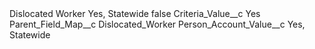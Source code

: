 <?xml version="1.0" encoding="UTF-8"?>
<CustomMetadata xmlns="http://soap.sforce.com/2006/04/metadata" xmlns:xsi="http://www.w3.org/2001/XMLSchema-instance" xmlns:xsd="http://www.w3.org/2001/XMLSchema">
    <label>Dislocated Worker Yes, Statewide</label>
    <protected>false</protected>
    <values>
        <field>Criteria_Value__c</field>
        <value xsi:type="xsd:string">Yes</value>
    </values>
    <values>
        <field>Parent_Field_Map__c</field>
        <value xsi:type="xsd:string">Dislocated_Worker</value>
    </values>
    <values>
        <field>Person_Account_Value__c</field>
        <value xsi:type="xsd:string">Yes, Statewide</value>
    </values>
</CustomMetadata>

